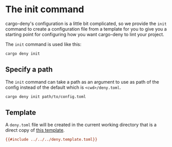 # The init command

cargo-deny's configuration is a little bit complicated, so we provide the `init` command to create a configuration file from a template for you to give you a starting point for configuring how you want cargo-deny to lint your project.

The `init` command is used like this:

```bash
cargo deny init
```

## Specify a path

The `init` command can take a path as an argument to use as path of the config instead of the default which is `<cwd>/deny.toml`.

```bash
cargo deny init path/to/config.toml
```

## Template

A `deny.toml` file will be created in the current working directory that is a direct copy of [this template](https://github.com/EmbarkStudios/cargo-deny/blob/main/deny.template.toml).

```ini
{{#include ../../../deny.template.toml}}
```
